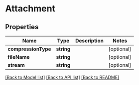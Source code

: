 # Attachment

## Properties
Name | Type | Description | Notes
------------ | ------------- | ------------- | -------------
**compressionType** | **string** |  | [optional] 
**fileName** | **string** |  | [optional] 
**stream** | **string** |  | [optional] 

[[Back to Model list]](../README.md#documentation-for-models) [[Back to API list]](../README.md#documentation-for-api-endpoints) [[Back to README]](../README.md)


